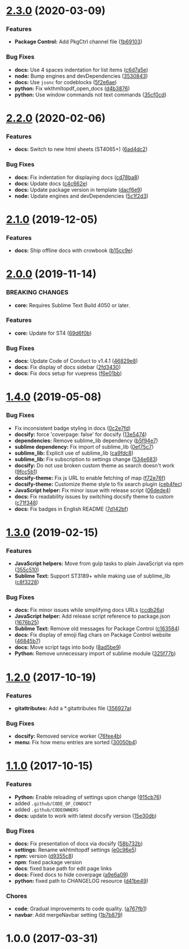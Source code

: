 # [2.3.0](https://github.com/jrappen/sublime-wkhtmltopdf/compare/2.2.0...2.3.0) (2020-03-09)

### Features

* **Package Control:** Add PkgCtrl channel file ([1b69103](https://github.com/jrappen/sublime-wkhtmltopdf/commit/1b69103e4479e65a800bef6a186676f3b4e0392d))

### Bug Fixes

* **docs:** Use 4 spaces indentation for list items ([c6d7a5e](https://github.com/jrappen/sublime-wkhtmltopdf/commit/c6d7a5e824c26b451aa0abf1c08e698ac2f4d009))
* **node:** Bump engines and devDependencies ([3530843](https://github.com/jrappen/sublime-wkhtmltopdf/commit/35308431c52637180d50d82d8ac82cd51606d8cf))
* **docs:** Use `jsonc` for codeblocks ([5f2e6ae](https://github.com/jrappen/sublime-wkhtmltopdf/commit/5f2e6aeb3528d0089bcef75f9b2d00978d201b27))
* **python:** Fix wkthmltopdf_open_docs ([d4b3876](https://github.com/jrappen/sublime-wkhtmltopdf/commit/d4b38762373ffc42a48f6ffebd740580c3716a86))
* **python:** Use window commands not text commands ([35cf0cd](https://github.com/jrappen/sublime-wkhtmltopdf/commit/35cf0cd343b3f9e42a771882eb824a73988ce462))

# [2.2.0](https://github.com/jrappen/sublime-wkhtmltopdf/compare/2.1.0...2.2.0) (2020-02-06)

### Features

* **docs:** Switch to new html sheets (ST4065+) ([6ad4dc2](https://github.com/jrappen/sublime-wkhtmltopdf/commit/6ad4dc230008015fee5b0d83c8db2e4ff19a9a9a))

### Bug Fixes

* **docs:** Fix indentation for displaying docs ([cd78ba8](https://github.com/jrappen/sublime-wkhtmltopdf/commit/cd78ba89386122836dc33299f4e4932fa6a40e90))
* **docs:** Update docs ([c4c662e](https://github.com/jrappen/sublime-wkhtmltopdf/commit/c4c662e195963df5eeed0dddae2ef60aa23279d1))
* **docs:** Update package version in template ([dacf6e9](https://github.com/jrappen/sublime-wkhtmltopdf/commit/dacf6e9906765f044c859f4a5dda5c4ffbd01144))
* **node:** Update engines and devDependencies ([5c1f2d3](https://github.com/jrappen/sublime-wkhtmltopdf/commit/5c1f2d36dbe3839a1e784218332c261476da3f14))

# [2.1.0](https://github.com/jrappen/sublime-wkhtmltopdf/compare/2.0.0...2.1.0) (2019-12-05)

### Features

* **docs:** Ship offline docs with crowbook ([b15cc9e](https://github.com/jrappen/sublime-wkhtmltopdf/commit/b15cc9e8ca0ed1cfa0dd2f296b9cdfc122d382f9))

# [2.0.0](https://github.com/jrappen/sublime-wkhtmltopdf/compare/1.4.0...2.0.0) (2019-11-14)

### BREAKING CHANGES

* **core:** Requires Sublime Text Build 4050 or later.

### Features

* **core:** Update for ST4 ([69d6f0b](https://github.com/jrappen/sublime-wkhtmltopdf/commit/69d6f0bc939084e9fb7d4f3ce2f81ac9e625337d))

### Bug Fixes

* **docs:** Update Code of Conduct to v1.4.1 ([46829e8](https://github.com/jrappen/sublime-wkhtmltopdf/commit/46829e8))
* **docs:** Fix display of docs sidebar ([2fd3430](https://github.com/jrappen/sublime-wkhtmltopdf/commit/2fd3430))
* **docs:** Fix docs setup for vuepress ([f6e01bb](https://github.com/jrappen/sublime-wkhtmltopdf/commit/f6e01bb))

# [1.4.0](https://github.com/jrappen/sublime-wkhtmltopdf/compare/1.3.0...1.4.0) (2019-05-08)

### Bug Fixes

* Fix inconsistent badge styling in docs ([0c2e7fd](https://github.com/jrappen/sublime-wkhtmltopdf/commit/0c2e7fd))
* **docsify:** force 'coverpage: false' for docsify ([13e5474](https://github.com/jrappen/sublime-wkhtmltopdf/commit/13e5474))
* **dependencies:** Remove sublime_lib dependency ([b5f94e7](https://github.com/jrappen/sublime-wkhtmltopdf/commit/b5f94e7))
* **sublime dependency:** Fix import of sublime_lib ([0ef75c7](https://github.com/jrappen/sublime-wkhtmltopdf/commit/0ef75c7))
* **sublime_lib:** Explicit use of sublime_lib ([ca9fdc8](https://github.com/jrappen/sublime-wkhtmltopdf/commit/ca9fdc8))
* **sublime_lib:** Fix subscription to settings change ([534e683](https://github.com/jrappen/sublime-wkhtmltopdf/commit/534e683))
* **docsify:** Do not use broken custom theme as search doesn't work ([9fcc5b1](https://github.com/jrappen/sublime-wkhtmltopdf/commit/9fcc5b1))
* **docsify-theme:** Fix js URL to enable fetching of map ([f72e76f](https://github.com/jrappen/sublime-wkhtmltopdf/commit/f72e76f))
* **docsify-theme:** Customize theme style to fix search plugin ([ceb4fec](https://github.com/jrappen/sublime-wkhtmltopdf/commit/ceb4fec))
* **JavaScript helper:** Fix minor issue with release script ([06dede4](https://github.com/jrappen/sublime-wkhtmltopdf/commit/06dede4))
* **docs:** Fix readability issues by switching docsify theme to custom ([c71f348](https://github.com/jrappen/sublime-wkhtmltopdf/commit/c71f348))
* **docs:** Fix badges in English README ([7d142bf](https://github.com/jrappen/sublime-wkhtmltopdf/commit/7d142bf))

# [1.3.0](https://github.com/jrappen/sublime-wkhtmltopdf/compare/1.2.0...1.3.0) (2019-02-15)

### Features

* **JavaScript helpers:** Move from gulp tasks to plain JavaScript via npm ([355c510](https://github.com/jrappen/sublime-wkhtmltopdf/commit/355c510))
* **Sublime Text:** Support ST3189+ while making use of sublime_lib ([c8f3228](https://github.com/jrappen/sublime-wkhtmltopdf/commit/c8f3228))

### Bug Fixes

* **docs:** Fix minor issues while simplifying docs URLs ([ccdb26a](https://github.com/jrappen/sublime-wkhtmltopdf/commit/ccdb26a))
* **JavaScript helper:** Add release script reference to package.json ([1676b25](https://github.com/jrappen/sublime-wkhtmltopdf/commit/1676b25))
* **Sublime Text:** Remove old messages for Package Control ([c163584](https://github.com/jrappen/sublime-wkhtmltopdf/commit/c163584))
* **docs:** Fix display of emoji flag chars on Package Control website ([46845b7](https://github.com/jrappen/sublime-wkhtmltopdf/commit/46845b7))
* **docs:** Move script tags into body ([8ad5be9](https://github.com/jrappen/sublime-wkhtmltopdf/commit/8ad5be9))
* **Python:** Remove unnecessary import of sublime module ([325f77b](https://github.com/jrappen/sublime-wkhtmltopdf/commit/325f77b))

# [1.2.0](https://github.com/jrappen/sublime-wkhtmltopdf/compare/1.1.0...1.2.0) (2017-10-19)

### Features

* **gitattributes:** Add a \*.gitattributes file ([356927a](https://github.com/jrappen/sublime-wkhtmltopdf/commit/356927a))

### Bug Fixes

* **docsify:** Removed service worker ([76fee4b](https://github.com/jrappen/sublime-wkhtmltopdf/commit/76fee4b))
* **menu:** Fix how menu entries are sorted ([30050b4](https://github.com/jrappen/sublime-wkhtmltopdf/commit/30050b4))

# [1.1.0](https://github.com/jrappen/sublime-wkhtmltopdf/compare/1.0.0...1.1.0) (2017-10-15)

### Features

* **Python:** Enable reloading of settings upon change ([915cb76](https://github.com/jrappen/sublime-wkhtmltopdf/commit/915cb76))
* added `.github/CODE_OF_CONDUCT`
* added `.github/CODEOWNERS`
* **docs:** update to work with latest docsify version ([15e30db](https://github.com/jrappen/sublime-wkhtmltopdf/commit/15e30db))

### Bug Fixes

* **docs:** Fix presentation of docs via docsify ([58b732b](https://github.com/jrappen/sublime-wkhtmltopdf/commit/58b732b))
* **settings:** Rename wkhtmltopdf settings ([e0c96e5](https://github.com/jrappen/sublime-wkhtmltopdf/commit/e0c96e5))
* **npm:** version ([d9355c8](https://github.com/jrappen/sublime-wkhtmltopdf/commit/d9355c8))
* **npm**: fixed package version
* **docs**: fixed base path for edit page links
* **docs:** Fixed docs to hide coverpage ([a9e6a09](https://github.com/jrappen/sublime-wkhtmltopdf/commit/a9e6a09))
* **python:** fixed path to CHANGELOG resource ([d41be49](https://github.com/jrappen/sublime-wkhtmltopdf/commit/d41be49))

### Chores

* **code**: Gradual improvements to code quality. ([a767fb1](https://github.com/jrappen/sublime-wkhtmltopdf/commit/a767fb1))
* **navbar**: Add mergeNavbar setting ([1b7b879](https://github.com/jrappen/sublime-wkhtmltopdf/commit/1b7b879))

# 1.0.0 (2017-03-31)
